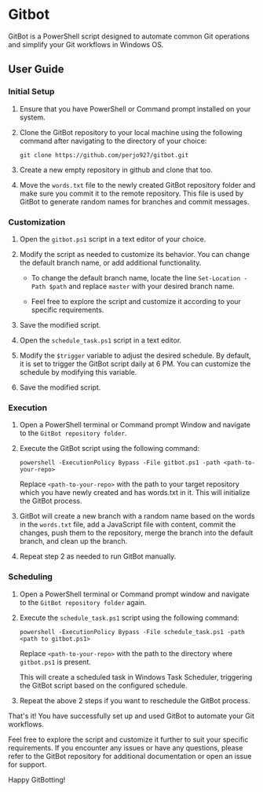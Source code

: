 # Gitbot

GitBot is a PowerShell script designed to automate common Git operations and simplify your Git workflows in Windows OS.

## User Guide

### Initial Setup

1. Ensure that you have PowerShell or Command prompt installed on your system.

2. Clone the GitBot repository to your local machine using the following command after navigating to the directory of your choice:

   ```
   git clone https://github.com/perjo927/gitbot.git
   ```
3. Create a new empty repository in github and clone that too. 

4. Move the `words.txt` file to the newly created GitBot repository folder and make sure you commit it to the remote repository. This file is used by GitBot to generate random names for branches and commit messages.

### Customization

1. Open the `gitbot.ps1` script in a text editor of your choice.

2. Modify the script as needed to customize its behavior. You can change the default branch name, or add additional functionality.

   - To change the default branch name, locate the line `Set-Location -Path $path` and replace `master` with your desired branch name.

   - Feel free to explore the script and customize it according to your specific requirements.

3. Save the modified script.

4. Open the `schedule_task.ps1` script in a text editor.

5. Modify the `$trigger` variable to adjust the desired schedule. By default, it is set to trigger the GitBot script daily at 6 PM. You can customize the schedule by modifying this variable.

6. Save the modified script.


### Execution

1. Open a PowerShell terminal or Command prompt Window and navigate to the `GitBot repository folder`.

2. Execute the GitBot script using the following command:

   ```
   powershell -ExecutionPolicy Bypass -File gitbot.ps1 -path <path-to-your-repo>
   ```

   Replace `<path-to-your-repo>` with the path to your target repository which you have newly created and has words.txt in it. This will initialize the GitBot process.

3. GitBot will create a new branch with a random name based on the words in the `words.txt` file, add a JavaScript file with content, commit the changes, push them to the repository, merge the branch into the default branch, and clean up the branch.

4. Repeat step 2 as needed to run GitBot manually.

### Scheduling

1. Open a PowerShell terminal or Command prompt window and navigate to the `GitBot repository folder` again.

2. Execute the `schedule_task.ps1` script using the following command:

   ```
   powershell -ExecutionPolicy Bypass -File schedule_task.ps1 -path <path to gitbot.ps1>
   ```
   
   Replace `<path-to-your-repo>` with the path to the directory where `gitbot.ps1` is present.

   This will create a scheduled task in Windows Task Scheduler, triggering the GitBot script based on the configured schedule.

3. Repeat the above 2 steps if you want to reschedule the GitBot process.

That's it! You have successfully set up and used GitBot to automate your Git workflows.

Feel free to explore the script and customize it further to suit your specific requirements. If you encounter any issues or have any questions, please refer to the GitBot repository for additional documentation or open an issue for support.

Happy GitBotting!
